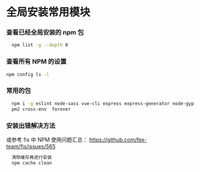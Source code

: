 # 全局安装常用模块

### 查看已经全局安装的 npm 包
```sh
  npm list -g --depth 0
```

### 查看所有 NPM 的设置
```sh
npm config ls -l
```

### 常用的包

```sh
  npm i -g eslint node-sass vue-cli express express-generator node-gyp gitbook-cli typescript
  pm2 cross-env  forever

```

### 安装出错解决方法

或参考 fis 中 NPM 使用问题汇总： https://github.com/fex-team/fis/issues/565
```sh
  清除缓存再进行安装
  npm cache clean
  
```
